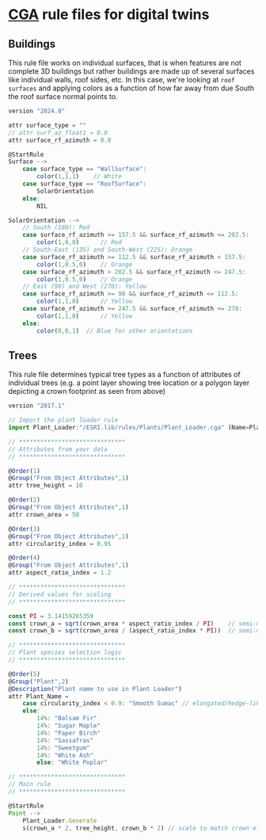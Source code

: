 # [CGA](https://doc.arcgis.com/en/cityengine/2024.0/help/help-cga-modeling-overview.htm) rule files for digital twins

## Buildings

This rule file works on  individual surfaces, that is when features are not complete 3D buildings but rather buildings are made up of several surfaces like individual walls, roof sides, etc.  In this case, we're looking at `roof surfaces` and applying colors as a function of how far away from due South the roof surface normal points to.

``` Javascript
version "2024.0"

attr surface_type = ""         
// attr surf_az_float1 = 0.0  
attr surface_rf_azimuth = 0.0   

@StartRule
Surface -->
    case surface_type == "WallSurface":
        color(1,1,1)    // White
    case surface_type == "RoofSurface":
        SolarOrientation
    else:
        NIL

SolarOrientation -->
    // South (180): Red
    case surface_rf_azimuth >= 157.5 && surface_rf_azimuth <= 202.5:
        color(1,0,0)      // Red
    // South-East (135) and South-West (225): Orange
    case surface_rf_azimuth >= 112.5 && surface_rf_azimuth < 157.5:
        color(1,0.5,0)    // Orange
    case surface_rf_azimuth > 202.5 && surface_rf_azimuth <= 247.5:
        color(1,0.5,0)    // Orange
    // East (90) and West (270): Yellow
    case surface_rf_azimuth >= 90 && surface_rf_azimuth <= 112.5:
        color(1,1,0)      // Yellow
    case surface_rf_azimuth >= 247.5 && surface_rf_azimuth <= 270:
        color(1,1,0)      // Yellow
    else:
        color(0,0,1)  // Blue for other orientations
```

## Trees

This rule file determines typical tree types as a function of attributes of individual trees (e.g. a point layer showing tree location or a polygon layer depicting a crown footprint as seen from above)

``` Javascript
version "2017.1"

// Import the plant loader rule
import Plant_Loader:"/ESRI.lib/rules/Plants/Plant_Loader.cga" (Name=Plant_Name, Height=tree_height, Representation="Fan")

// ******************************
// Attributes from your data
// ******************************

@Order(1)
@Group("From Object Attributes",1)
attr tree_height = 10

@Order(2)
@Group("From Object Attributes",1)
attr crown_area = 50

@Order(3)
@Group("From Object Attributes",1)
attr circularity_index = 0.95

@Order(4)
@Group("From Object Attributes",1)
attr aspect_ratio_index = 1.2

// ******************************
// Derived values for scaling
// ******************************

const PI = 3.14159265359
const crown_a = sqrt(crown_area * aspect_ratio_index / PI)    // semi-major axis
const crown_b = sqrt(crown_area / (aspect_ratio_index * PI))  // semi-minor axis

// ******************************
// Plant species selection logic
// ******************************

@Order(5)
@Group("Plant",2)
@Description("Plant name to use in Plant Loader")
attr Plant_Name =
    case circularity_index < 0.9: "Smooth Sumac" // elongated/hedge-like
    else:
        14%: "Balsam Fir"
        14%: "Sugar Maple"
        14%: "Paper Birch"
        14%: "Sassafras"
        14%: "Sweetgum"
        14%: "White Ash"
        else: "White Poplar"

// ******************************
// Main rule
// ******************************

@StartRule
Point -->
    Plant_Loader.Generate
    s(crown_a * 2, tree_height, crown_b * 2) // scale to match crown ellipse and height
```
